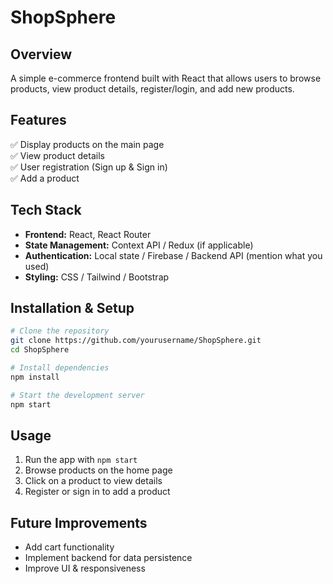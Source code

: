 # ShopSphere

## Overview
A simple e-commerce frontend built with React that allows users to browse products, view product details, register/login, and add new products.

## Features
✅ Display products on the main page  
✅ View product details  
✅ User registration (Sign up & Sign in)  
✅ Add a product  

## Tech Stack
- **Frontend:** React, React Router  
- **State Management:** Context API / Redux (if applicable)  
- **Authentication:** Local state / Firebase / Backend API (mention what you used)  
- **Styling:** CSS / Tailwind / Bootstrap  

## Installation & Setup
```bash
# Clone the repository
git clone https://github.com/yourusername/ShopSphere.git  
cd ShopSphere  

# Install dependencies
npm install  

# Start the development server
npm start  
```

## Usage
1. Run the app with `npm start`  
2. Browse products on the home page  
3. Click on a product to view details  
4. Register or sign in to add a product  

## Future Improvements
- Add cart functionality  
- Implement backend for data persistence  
- Improve UI & responsiveness  
